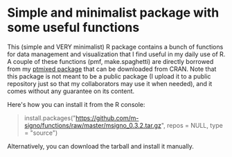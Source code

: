 # Simple and minimalist package with some useful functions
This (simple and VERY minimalist) R package  contains a bunch of functions for data management and visualization that I find useful in my daily use of R. 
A couple of these functions (pmf, make.spaghetti) are directly borrowed from my [ptmixed package](https://github.com/m-signo/ptmixed) that can be downloaded from CRAN.
Note that this package is not meant to be a public package (I upload it to a public repository just so that my collaborators may use it when needed), and it comes without any guarantee on its content.

Here's how you can install it from the R console:

> install.packages("https://github.com/m-signo/functions/raw/master/msigno_0.3.2.tar.gz", repos = NULL, type = "source")

Alternatively, you can download the tarball and install it manually.

